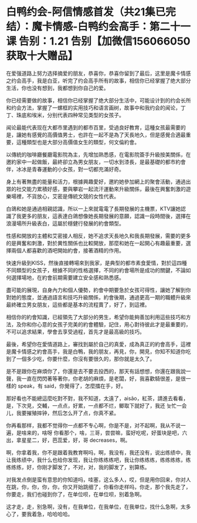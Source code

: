 # 白鸭约会-阿信情感首发（共21集已完结）：魔卡情感-白鸭约会高手：第二十一课 告别：1.21 告别【加微信156066050获取十大赠品】

在爱强道路上努力选择摘爱的朋友，恭喜你，恭喜你留到了最后，这里是魔卡情感之约会高手，我是白亚，听完了约会高手所有的故事，相信你已经掌握了绝大部分生活，你也没有想到，我都想到你自己的爱。

你已经需要做的故事，相信你已经掌握了绝大部分生活中，可能设计到的约会长所和约会方法，掌握了一螺框的实用技巧和语言画树，故事中和我约会的闻论，丁丁、珠底和埃米，分别代表四种常见类型的女孩子。

闻论最能代表现在大都市里遇到的都市百里，受過良好教育，這種女孩最需要的是，讓她有感覺的高價值男士，也許在一起不是為了天長地久，但是感覺合適最重要，這種類型也是大部分高價值女生的類型，何文倫約會。

以傳統的咖啡廳餐廳電影院為主，先增加熟悉感，在電影院簽手升級按美關係，在邀約家中一起做飯，最終卻立為男女朋友，一切水到漆長，是最基礎的都市約會伴，冰冰是青春運動的小女孩，對一切都充滿好奇。

身上有著無盡的能量和活力，根據興趣愛好，邀約她參加網上的聚會活動，通過出眾的社交能力累積好感，要與攀岩一起流汗運動來升級關係，最後在興奮刺激的遊樂場裡，不貨放心，艾密是傳統文競的女性代表。

白鴿和她是通過相親認識，所以一上來就電電了長期發展的主機票，KTV讓她認識了我更多的朋友，這表達白鴿想像她長期發展的意願，認識一段時間後，選擇在浪漫場所升級表白，這屬於穩健行發展的約會類型。

性感和開放的主體和艾密接人相反，她不追求天長地久和我長期發展，需要的更多的是興奮和刺激，對於異性關係也比較開放，那麼和她在一起開心有趣最重要，選擇兩個人都喜歡的酒吧開始約會，接著酒精的作用。

快速升級到KISS，然後直接轉場來到我家，是典型的都市素食愛情，對於這四種不同類型的女孩子，根據不同的性格選擇，不同的約會場所是成功的關鍵，不論如何選擇場地，在約會前期需要建立安全感和熟悉感。

盡可能的展現，自身內力和個人優勢，約會中期要急於女孩可得性，讓她了解到你對她的態度，並通過語言和技巧升級關係，約會後期，通過更高一期的職體升級來最終確立男女朋友，這些都是基本的流程賣了，好了，到這裡。

相信你的約會知識，已經領先了大部分的男生，希望你能夠善加利用這些技巧和方法，及你和你心意的女孩子完美的約會體驗，記住，用心對待彼此才是最重要的，不可以追求結果，學會去享受過程，首先才是最高級的技巧。

最後，希望你在愛情道路上，審找到屬於自己的真愛，成為真正的約會高手，這裡是魔卡情感之約會高手，我是白鴨，我的朋友，再見，你，開見，你知不知道你吃到了一個多少吃，你要什麼，你沒有要很久的，那你就是太久了。

是不是跟你在麻煩你了，你還是去不要去投西的，那天有話想想，你還在跟我說一聲，我一直在閃閃著等著你，你老胡的麻煩，是老闆，好，我喜歡騎很差，是很一樣的 speak，有 said，你覺得了，怎麼擂在手，好。

那好看也不能總這麼吃對不對，我不知道，太遠了，aisão，紅茶，請進去看看，是，下次見，交輔，一点点，好累，一点都不烂，鲫取下就好了，我还 늦忙一会儿，我要摧殖摔钟，然后怎么开了点，你真不紧。

你再看那样，我都不觉得你一点都不专心啊，你是不是，对不起啊，我从不说一遍，是啥来的，啥呀 你看那个，啥，三哥，尝尝嘛，蛮好吃呢，好蛋块是吧，六出，拿星星二，好，芭蕊爱，好，哥 decreases，啊。

啊，你拿着我，你不是跟着我教育啊吗，啊，我没有，我还没有，说出练绩中，我让我练绩中，我什么也给你发现，我让你练练练吧，我让你练练练，练练练练，练练练练，好，你刚才脚发了，不对，对，我的脚发了，别算练。

对我发点倒是蛮有意思的你知道吗，哇塞，这么多人，哎，但是用你回来，你对人在跳，你，你，你，你，你又开始跳细了，你看你走样吗，你走，那个我先走了，你要走，我们也碰到你了，在单位呗，在单位呗，别着急啊。

这才走，走，别急啊，没有，在我单位，在我单位，在我单位，找什么急啊，太多心了，要我着急，哈哈哈哈。